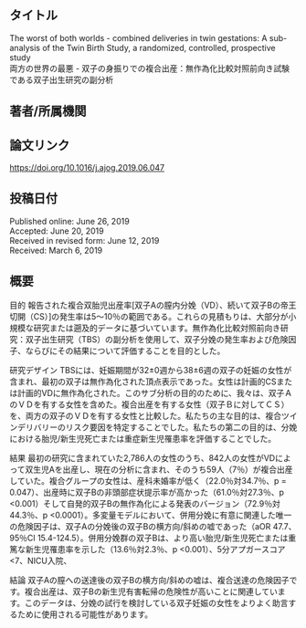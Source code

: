 ## タイトル
The worst of both worlds - combined deliveries in twin gestations: A sub-analysis of the Twin Birth Study, a randomized, controlled, prospective study  
両方の世界の最悪 - 双子の身振りでの複合出産：無作為化比較対照前向き試験である双子出生研究の副分析

## 著者/所属機関

## 論文リンク
https://doi.org/10.1016/j.ajog.2019.06.047

## 投稿日付
Published online: June 26, 2019  
Accepted: June 20, 2019  
Received in revised form: June 12, 2019  
Received: March 6, 2019

## 概要
目的
報告された複合双胎児出産率[双子Aの膣内分娩（VD）、続いて双子Bの帝王切開（CS）]の発生率は5〜10％の範囲である。これらの見積もりは、大部分が小規模な研究または遡及的データに基づいています。無作為化比較対照前向き研究：双子出生研究（TBS）の副分析を使用して、双子分娩の発生率および危険因子、ならびにその結果について評価することを目的とした。

研究デザイン
TBSには、妊娠期間が32±0週から38±6週の双子の妊娠の女性が含まれ、最初の双子は無作為化された頂点表示であった。女性は計画的CSまたは計画的VDに無作為化された。このサブ分析の目的のために、我々は、双子ＡのＶＤを有する女性を含めた。複合出産を有する女性（双子Ｂに対してＣＳ）を、両方の双子のＶＤを有する女性と比較した。私たちの主な目的は、複合ツインデリバリーのリスク要因を特定することでした。私たちの第二の目的は、分娩における胎児/新生児死亡または重症新生児罹患率を評価することでした。

結果
最初の研究に含まれていた2,786人の女性のうち、842人の女性がVDによって双生児Aを出産し、現在の分析に含まれ、そのうち59人（7％）が複合出産していた。複合グループの女性は、産科未婚率が低く（22.0％対34.7％、p = 0.047）、出産時に双子Bの非頭部症状提示率が高かった（61.0％対27.3％、p <0.001）そして自発的双子Bの無作為化による発表のバージョン（72.9％対44.3％、p <0.0001）。多変量モデルにおいて、併用分娩に有意に関連した唯一の危険因子は、双子Aの分娩後の双子Bの横方向/斜めの嘘であった（aOR 47.7、95％CI 15.4-124.5）。併用分娩群の双子Bは、より高い胎児/新生児死亡または重篤な新生児罹患率を示した（13.6％対2.3％、p <0.001）、5分アプガースコア<7、NICU入院、

結論
双子Aの膣への送達後の双子Bの横方向/斜めの嘘は、複合送達の危険因子です。複合出産は、双子Bの新生児有害転帰の危険性が高いことに関連しています。このデータは、分娩の試行を検討している双子妊娠の女性をよりよく助言するために使用される可能性があります。
